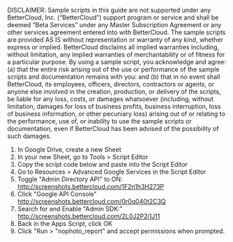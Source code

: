 DISCLAIMER: Sample scripts in this guide are not supported under any BetterCloud, Inc. (“BetterCloud”) support program or service and shall be deemed “Beta Services” under any Master Subscription Agreement or any other services agreement entered into with BetterCloud. The sample scripts are provided AS IS without representation or warranty of any kind, whether express or implied. BetterCloud disclaims all implied warranties including, without limitation, any implied warranties of merchantability or of fitness for a particular purpose. By using a sample script, you acknowledge and agree: (a) that the entire risk arising out of the use or performance of the sample scripts and documentation remains with you: and (b) that in no event shall BetterCloud, its employees, officers, directors, contractors or agents, or anyone else involved in the creation, production, or delivery of the scripts, be liable for any loss, costs, or damages whatsoever (including, without limitation, damages for loss of business profits, business interruption, loss of business information, or other pecuniary loss) arising out of or relating to the performance, use of, or inability to use the sample scripts or documentation, even if BetterCloud has been advised of the possibility of such damages.

1. In Google Drive, create a new Sheet
2. In your new Sheet, go to Tools > Script Editor
3. Copy the script code below and paste into the Script Editor
4. Go to Resources > Advanced Google Services in the Script Editor
5. Toggle "Admin Directory API" to ON: http://screenshots.bettercloud.com/1F2n1h3H273P
6. Click "Google API Console" http://screenshots.bettercloud.com/0r0q040t2C3Q
7. Search for and Enable "Admin SDK:" http://screenshots.bettercloud.com/2L0J2P2i1J11
8. Back in the Apps Script, click OK
9. Click "Run > "nophoto_report" and accept permissions when prompted.
